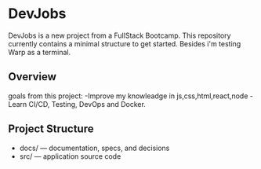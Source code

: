 # DevJobs

DevJobs is a new project from a FullStack Bootcamp.
This repository currently contains a minimal structure to get started.
Besides i'm testing Warp as a terminal.

## Overview
goals from this project: 
-Improve my knowleadge in js,css,html,react,node
-Learn CI/CD, Testing, DevOps and Docker.

## Project Structure
- docs/ — documentation, specs, and decisions
- src/ — application source code
